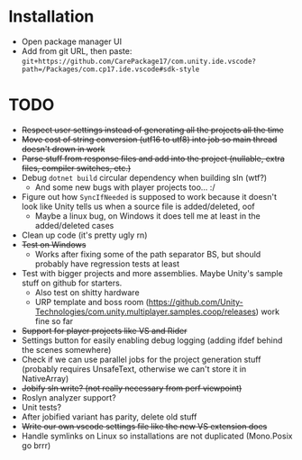 # Installation

- Open package manager UI
- Add from git URL, then paste: `git+https://github.com/CarePackage17/com.unity.ide.vscode?path=/Packages/com.cp17.ide.vscode#sdk-style`

# TODO

- ~~Respect user settings instead of generating all the projects all the time~~
- ~~Move cost of string conversion (utf16 to utf8) into job so main thread doesn't drown in work~~
- ~~Parse stuff from response files and add into the project (nullable, extra files, compiler switches, etc.)~~
- Debug `dotnet build` circular dependency when building sln (wtf?)
  - And some new bugs with player projects too... :/
- Figure out how `SyncIfNeeded` is supposed to work because it doesn't look like Unity tells us when a source file is added/deleted, oof
  - Maybe a linux bug, on Windows it does tell me at least in the added/deleted cases
- Clean up code (it's pretty ugly rn)
- ~~Test on Windows~~
  - Works after fixing some of the path separator BS, but should probably have regression tests at least
- Test with bigger projects and more assemblies. Maybe Unity's sample stuff on github for starters.
  - Also test on shitty hardware
  - URP template and boss room (https://github.com/Unity-Technologies/com.unity.multiplayer.samples.coop/releases) work fine so far
- ~~Support for player projects like VS and Rider~~
- Settings button for easily enabling debug logging (adding ifdef behind the scenes somewhere)
- Check if we can use parallel jobs for the project generation stuff (probably requires UnsafeText, otherwise we can't store it in NativeArray)
- ~~Jobify sln write? (not really necessary from perf viewpoint)~~
- Roslyn analyzer support?
- Unit tests?
- After jobified variant has parity, delete old stuff
- ~~Write our own vscode settings file like the new VS extension does~~
- Handle symlinks on Linux so installations are not duplicated (Mono.Posix go brrr)
